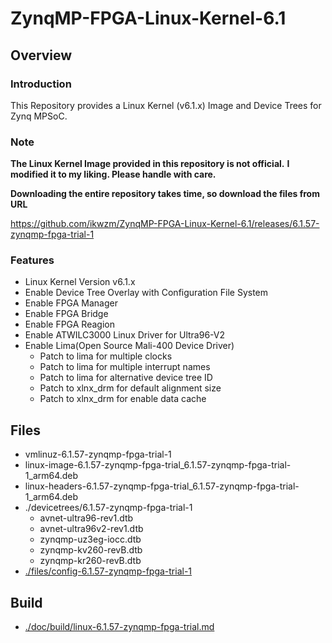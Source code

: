 ZynqMP-FPGA-Linux-Kernel-6.1
====================================================================================

Overview
------------------------------------------------------------------------------------

### Introduction

This Repository provides a Linux Kernel (v6.1.x) Image and Device Trees for Zynq MPSoC.

### Note

**The Linux Kernel Image provided in this repository is not official.**
**I modified it to my liking. Please handle with care.**

**Downloading the entire repository takes time, so download the files from URL**   

https://github.com/ikwzm/ZynqMP-FPGA-Linux-Kernel-6.1/releases/6.1.57-zynqmp-fpga-trial-1

### Features

  * Linux Kernel Version v6.1.x
  * Enable Device Tree Overlay with Configuration File System
  * Enable FPGA Manager
  * Enable FPGA Bridge
  * Enable FPGA Reagion
  * Enable ATWILC3000 Linux Driver for Ultra96-V2
  * Enable Lima(Open Source Mali-400 Device Driver)
    - Patch to lima for multiple clocks
    - Patch to lima for multiple interrupt names
    - Patch to lima for alternative device tree ID
    - Patch to xlnx_drm for default alignment size
    - Patch to xlnx_drm for enable data cache

Files
------------------------------------------------------------------------------------

* vmlinuz-6.1.57-zynqmp-fpga-trial-1
* linux-image-6.1.57-zynqmp-fpga-trial_6.1.57-zynqmp-fpga-trial-1_arm64.deb
* linux-headers-6.1.57-zynqmp-fpga-trial_6.1.57-zynqmp-fpga-trial-1_arm64.deb
* ./devicetrees/6.1.57-zynqmp-fpga-trial-1
  + avnet-ultra96-rev1.dtb
  + avnet-ultra96v2-rev1.dtb
  + zynqmp-uz3eg-iocc.dtb
  + zynqmp-kv260-revB.dtb
  + zynqmp-kr260-revB.dtb
* [./files/config-6.1.57-zynqmp-fpga-trial-1](./files/config-6.1.57-zynqmp-fpga-trial-1)

Build
------------------------------------------------------------------------------------

* [./doc/build/linux-6.1.57-zynqmp-fpga-trial.md](./doc/build/linux-6.1.57-zynqmp-fpga-trial.md)
